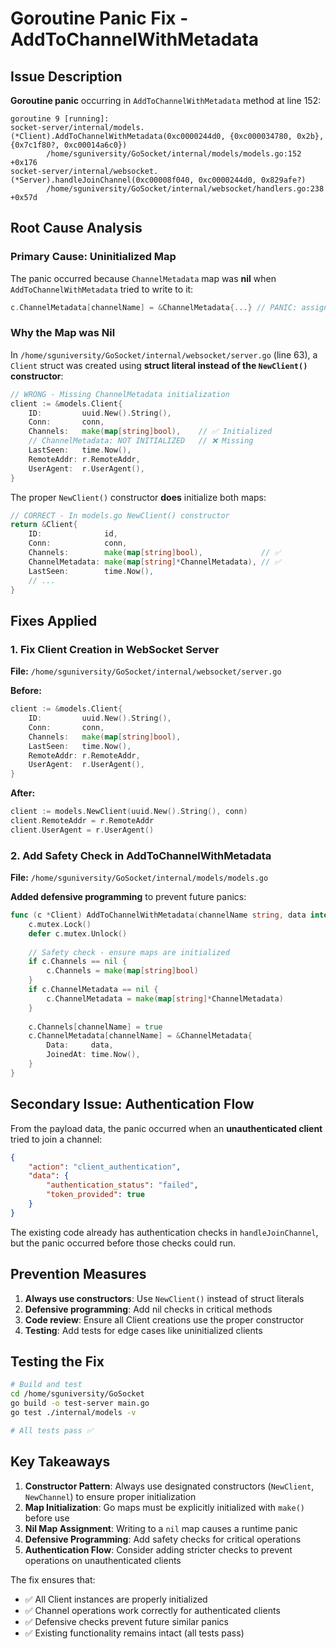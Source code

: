 # Goroutine Panic Fix - AddToChannelWithMetadata

## Issue Description

**Goroutine panic** occurring in `AddToChannelWithMetadata` method at line 152:

```
goroutine 9 [running]:
socket-server/internal/models.(*Client).AddToChannelWithMetadata(0xc0000244d0, {0xc000034780, 0x2b}, {0x7c1f80?, 0xc00014a6c0})
        /home/sguniversity/GoSocket/internal/models/models.go:152 +0x176
socket-server/internal/websocket.(*Server).handleJoinChannel(0xc00008f040, 0xc0000244d0, 0x829afe?)
        /home/sguniversity/GoSocket/internal/websocket/handlers.go:238 +0x57d
```

## Root Cause Analysis

### Primary Cause: Uninitialized Map

The panic occurred because `ChannelMetadata` map was **nil** when `AddToChannelWithMetadata` tried to write to it:

```go
c.ChannelMetadata[channelName] = &ChannelMetadata{...} // PANIC: assignment to entry in nil map
```

### Why the Map was Nil

In `/home/sguniversity/GoSocket/internal/websocket/server.go` (line 63), a `Client` struct was created using **struct literal instead of the `NewClient()` constructor**:

```go
// WRONG - Missing ChannelMetadata initialization
client := &models.Client{
    ID:         uuid.New().String(),
    Conn:       conn,
    Channels:   make(map[string]bool),    // ✅ Initialized
    // ChannelMetadata: NOT INITIALIZED   // ❌ Missing
    LastSeen:   time.Now(),
    RemoteAddr: r.RemoteAddr,
    UserAgent:  r.UserAgent(),
}
```

The proper `NewClient()` constructor **does** initialize both maps:

```go
// CORRECT - In models.go NewClient() constructor
return &Client{
    ID:              id,
    Conn:            conn,
    Channels:        make(map[string]bool),             // ✅ 
    ChannelMetadata: make(map[string]*ChannelMetadata), // ✅ 
    LastSeen:        time.Now(),
    // ...
}
```

## Fixes Applied

### 1. Fix Client Creation in WebSocket Server

**File:** `/home/sguniversity/GoSocket/internal/websocket/server.go`

**Before:**
```go
client := &models.Client{
    ID:         uuid.New().String(),
    Conn:       conn,
    Channels:   make(map[string]bool),
    LastSeen:   time.Now(),
    RemoteAddr: r.RemoteAddr,
    UserAgent:  r.UserAgent(),
}
```

**After:**
```go
client := models.NewClient(uuid.New().String(), conn)
client.RemoteAddr = r.RemoteAddr
client.UserAgent = r.UserAgent()
```

### 2. Add Safety Check in AddToChannelWithMetadata

**File:** `/home/sguniversity/GoSocket/internal/models/models.go`

**Added defensive programming** to prevent future panics:

```go
func (c *Client) AddToChannelWithMetadata(channelName string, data interface{}) {
    c.mutex.Lock()
    defer c.mutex.Unlock()
    
    // Safety check - ensure maps are initialized
    if c.Channels == nil {
        c.Channels = make(map[string]bool)
    }
    if c.ChannelMetadata == nil {
        c.ChannelMetadata = make(map[string]*ChannelMetadata)
    }
    
    c.Channels[channelName] = true
    c.ChannelMetadata[channelName] = &ChannelMetadata{
        Data:     data,
        JoinedAt: time.Now(),
    }
}
```

## Secondary Issue: Authentication Flow

From the payload data, the panic occurred when an **unauthenticated client** tried to join a channel:

```json
{
    "action": "client_authentication",
    "data": {
        "authentication_status": "failed",
        "token_provided": true
    }
}
```

The existing code already has authentication checks in `handleJoinChannel`, but the panic occurred before those checks could run.

## Prevention Measures

1. **Always use constructors**: Use `NewClient()` instead of struct literals
2. **Defensive programming**: Add nil checks in critical methods  
3. **Code review**: Ensure all Client creations use the proper constructor
4. **Testing**: Add tests for edge cases like uninitialized clients

## Testing the Fix

```bash
# Build and test
cd /home/sguniversity/GoSocket
go build -o test-server main.go
go test ./internal/models -v

# All tests pass ✅
```

## Key Takeaways

1. **Constructor Pattern**: Always use designated constructors (`NewClient`, `NewChannel`) to ensure proper initialization
2. **Map Initialization**: Go maps must be explicitly initialized with `make()` before use
3. **Nil Map Assignment**: Writing to a `nil` map causes a runtime panic
4. **Defensive Programming**: Add safety checks for critical operations
5. **Authentication Flow**: Consider adding stricter checks to prevent operations on unauthenticated clients

The fix ensures that:
- ✅ All Client instances are properly initialized
- ✅ Channel operations work correctly for authenticated clients  
- ✅ Defensive checks prevent future similar panics
- ✅ Existing functionality remains intact (all tests pass)